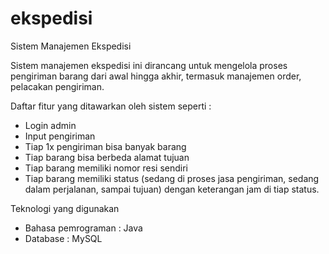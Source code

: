 # ekspedisi
Sistem Manajemen Ekspedisi  

Sistem manajemen ekspedisi ini dirancang untuk mengelola proses pengiriman barang dari awal hingga akhir, termasuk manajemen order, pelacakan pengiriman.

Daftar fitur yang ditawarkan oleh sistem seperti :
- Login admin
- Input pengiriman
- Tiap 1x pengiriman bisa banyak barang
- Tiap barang bisa berbeda alamat tujuan
- Tiap barang memiliki nomor resi sendiri
- Tiap barang memiliki status (sedang di proses jasa pengiriman, sedang dalam perjalanan, sampai tujuan) dengan keterangan jam di tiap status.

Teknologi yang digunakan
- Bahasa pemrograman : Java
- Database : MySQL
